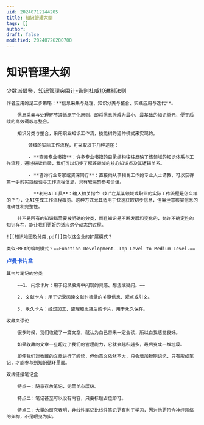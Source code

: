 ```yaml
---
uid: 20240712144205
title: 知识管理大纲
tags: []
author: 
draft: false
modified: 20240726200700
---
```


# 知识管理大纲

少数派借鉴，[知识管理突围计-告别杜威10进制法则](https://sspai.com/post/88223#!)

	作者应用的是三步策略：**信息采集与处理、知识分类与整合、实践应用与迭代**。

		信息采集与处理环节遵循原子化原则，即将信息拆解为最小、最基础的知识单元，便于后续的高效调取与整合。

		知识分类与整合，采用职业知识工作流，技能树的延伸模式来实现的。

			领域的实际工作流程，可采取以下几种途径：

			- **查阅专业书籍**：许多专业书籍的目录结构往往反映了该领域的知识体系与工作流程，通过研读目录，我们可以初步了解该领域的核心知识点及其逻辑关系。

			- **咨询行业专家或资深同行**：直接向从事相关工作的专业人士请教，可以获得第一手的实践经验与工作流程信息，具有较高的参考价值。

			- **利用AI工具**：输入相关指令（如“在某某领域或职业的实际工作流程是怎么样的？”），让AI生成工作流程概览。这种方式尤其适用于快速获取初步信息，但需注意核实信息的准确性和完整性。

		并不是所有的知识都需要被明确的分类，而且知识是不断发展和变化的，允许不确定性的知识存在，能让我们更好的适应这个动态的过程。

	![[知识地图及分类.pdf]]类似这企业的扩展模式？

	类似FMEA的编制模式？==Function Development--Top Level to Medium Level.==

**<font color="#245bdb">卢曼卡片盒</font>**

	其卡片笔记的分类

		==1. 闪念卡片：用于记录脑海中闪现的灵感、想法或疑问。==

		2. 文献卡片：用于记录阅读文献时摘录的关键信息、观点或引文。

		3. 永久卡片：经过加工、整理和思路后的卡片，用于永久保存。

	收藏夹谬论

		很多时候，我们收藏了一篇文章，就认为自己将来一定会读，所以自我感觉良好。

		如果收藏的文章一旦超过了我们的管理能力，它就会越积越多，最后变成一堆垃圾。

		即使我们对收藏的文章进行了阅读，但他意义依然不大，只会增加短期记忆，只有形成笔记，才能参与到知识循环里面。

	双线链接笔记盒

		特点一：随意存放笔记，无需关心层级。

		特点二：笔记甚至可以没有内容，只要标题占位即可。

		特点三：大量的研究表明，非线性笔记比线性笔记更有利于学习，因为他更符合神经网络的架构，不是眼见为实。

	
	
